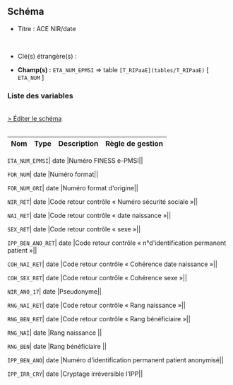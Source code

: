 ## Schéma


- Titre : ACE NIR/date
<br />



- Clé(s) étrangère(s) : <br />

- **Champ(s) :** `ETA_NUM_EPMSI`
  => table `[T_RIPaaE](tables/T_RIPaaE)` [ `ETA_NUM` ]<br />

 
### Liste des variables
<br />
<div>
    <a href="https://gitlab.com/healthdatahub/applications-du-hdh/schema-snds/-/tree/master/schemas/PMSI RIP/T_RIPaaCSTC.json"
       target="_blank" rel="noopener noreferrer">> Éditer le schéma</a>
</div>
<br />

Nom | Type | Description | Règle de gestion
-|-|-|-



`ETA_NUM_EPMSI`| date |Numéro FINESS e-PMSI||

`FOR_NUM`| date |Numéro format||

`FOR_NUM_ORI`| date |Numéro format d'origine||

`NIR_RET`| date |Code retour contrôle « Numéro sécurité sociale »||

`NAI_RET`| date |Code retour contrôle « date  naissance »||

`SEX_RET`| date |Code retour contrôle « sexe »||

`IPP_BEN_ANO_RET`| date |Code retour contrôle « n°d'identification permanent patient »||

`COH_NAI_RET`| date |Code retour contrôle « Cohérence date naissance »||

`COH_SEX_RET`| date |Code retour contrôle « Cohérence sexe »||

`NIR_ANO_17`| date |Pseudonyme||

`RNG_NAI_RET`| date |Code retour contrôle « Rang naissance »||

`RNG_BEN_RET`| date |Code retour contrôle « Rang bénéficiaire »||

`RNG_NAI`| date |Rang naissance ||

`RNG_BEN`| date |Rang bénéficiaire ||

`IPP_BEN_ANO`| date |Numéro d'identification permanent patient anonymisé||

`IPP_IRR_CRY`| date |Cryptage irréversible l'IPP||
